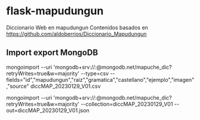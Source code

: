 # flask-mapudungun
Diccionario Web en mapudungun
Contenidos basados en https://github.com/aldoberrios/Diccionario_Mapudungun

## Import export MongoDB

mongoimport --uri 'mongodb+srv://<usuario>:<senha>@<id>mongodb.net/mapuche_dic?retryWrites=true&w=majority' --type=csv --fields="id","mapudungun","raiz","gramatica","castellano","ejemplo","imagen","source" diccMAP_20230129_V01.csv

mongoimport --uri 'mongodb+srv://<usuario>:<senha>@<id>mongodb.net/mapuche_dic?retryWrites=true&w=majority'  --collection=diccMAP_20230129_V01  --out=diccMAP_20230129_V01.json
